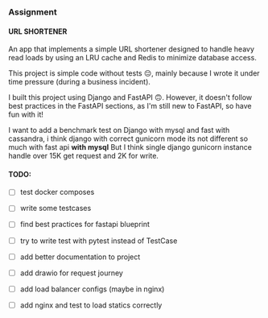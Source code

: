 ### Assignment
#### URL SHORTENER
An app that implements a simple URL shortener designed to handle heavy read loads by using an LRU cache and Redis to minimize database access.

This project is simple code without tests 😔, mainly because I wrote it under time pressure (during a business incident).

I built this project using Django and FastAPI 🙃. However, it doesn't follow best practices in the FastAPI sections, as I'm still new to FastAPI, so have fun with it!

I want to add a benchmark test on Django with mysql and fast with cassandra, 
i think django with correct gunicorn mode its not different so much with fast api **with mysql**
But I think  single django gunicorn instance handle over 15K get request and 2K for write.

#### TODO:
- [ ] test docker composes 
- [ ] write some testcases 
- [ ] find best practices for fastapi blueprint
- [ ] try to write test with pytest instead of TestCase
- [ ] add better documentation to project
- [ ] add drawio for request journey
- [ ] add load balancer configs (maybe in nginx) 
- [ ] add nginx and test to load statics correctly

